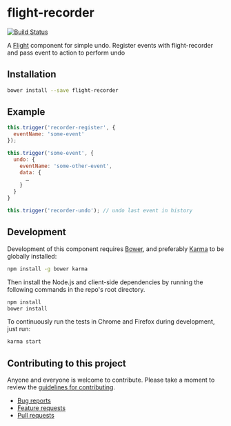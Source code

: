# flight-recorder

[![Build 
Status](https://secure.travis-ci.org/tbrd/flight-recorder.png)](http://travis-ci.org/tbrd/flight-recorder)

A [Flight](https://github.com/twitter/flight) component for simple undo. 
Register events with flight-recorder and pass event to action to perform 
undo

## Installation

```bash
bower install --save flight-recorder
```

## Example


```javascript
this.trigger('recorder-register', {
  eventName: 'some-event'
});

this.trigger('some-event', {
  undo: {
    eventName: 'some-other-event',
    data: {
      …
    }
  }
}

this.trigger('recorder-undo'); // undo last event in history
```

## Development

Development of this component requires [Bower](http://bower.io), and preferably
[Karma](http://karma-runner.github.io) to be globally installed:

```bash
npm install -g bower karma
```

Then install the Node.js and client-side dependencies by running the following
commands in the repo's root directory.

```bash
npm install
bower install
```

To continuously run the tests in Chrome and Firefox during development, just run:

```bash
karma start
```

## Contributing to this project

Anyone and everyone is welcome to contribute. Please take a moment to
review the [guidelines for contributing](CONTRIBUTING.md).

* [Bug reports](CONTRIBUTING.md#bugs)
* [Feature requests](CONTRIBUTING.md#features)
* [Pull requests](CONTRIBUTING.md#pull-requests)
